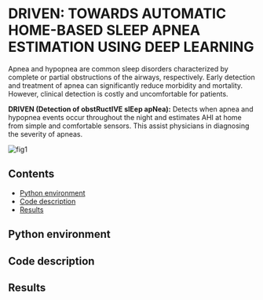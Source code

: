 # DRIVEN: TOWARDS AUTOMATIC HOME-BASED SLEEP APNEA ESTIMATION USING DEEP LEARNING


Apnea and hypopnea are common sleep disorders characterized by complete or partial obstructions of the airways, respectively. 
Early detection and treatment of apnea can significantly reduce morbidity and mortality.
However, clinical detection is costly and uncomfortable for patients. 

**DRIVEN (Detection of obstRuctIVE slEep apNea):**
Detects when apnea and hypopnea events occur throughout the night and estimates AHI at home from simple and comfortable sensors.
This assist physicians in diagnosing the severity of apneas. 


![fig1](https://github.com/LCSB-SCG/DRIVEN/assets/26947730/30606229-7144-45ba-abe3-f34ee22636b6)


## Contents
- [Python environment](#python-environment)
- [Code description](#code-description)
- [Results](#results)

## Python environment


## Code description

## Results


